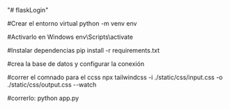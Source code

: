 "# flaskLogin" 

#Crear el entorno virtual
python -m venv env  

#Activarlo en Windows
env\Scripts\activate

#Instalar dependencias
pip install -r requirements.txt

#crea la base de datos y configurar la conexión

#correr el comnado para el ccss
npx tailwindcss -i ./static/css/input.css -o ./static/css/output.css --watch

#correrlo:
python app.py




